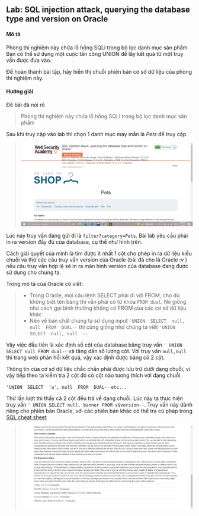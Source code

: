 ## Lab: SQL injection attack, querying the database type and version on Oracle

#### Mô tả
Phòng thí nghiệm này chứa lỗ hổng SQLi trong bộ lọc danh mục sản phẩm. Bạn có thể sử dụng một cuộc tấn công UNION để lấy kết quả từ một truy vấn được đưa vào.

Để hoàn thành bài tập, hãy hiển thị chuỗi phiên bản cơ sở dữ liệu của phòng thí nghiệm này.

#### Hướng giải
Đề bài đã nói rõ 

> Phòng thí nghiệm này chứa lỗ hổng SQLi trong bộ lọc danh mục sản phẩm

Sau khi truy cập vào lab thì chọn 1 danh mục may mắn là _Pets_ để truy cập. 

> ![](Lab7.png)

Lúc này truy vấn đang gửi đi là `filter?category=Pets`. Bài lab yêu cầu phải in ra version đầy đủ của database, cụ thể như hình trên. 

Cách giải quyết của mình là tìm được ít nhất 1 cột cho phép in ra dữ liệu kiểu chuỗi và thử các câu truy vấn version của  Oracle (bài đã cho là Oracle :v ) nếu câu truy vấn hợp lệ sẽ in ra màn hình version của database đang được sử dụng cho chúng ta.

Trong mô tả của Oracle có viết: 

 > - Trong Oracle, mọi câu lệnh SELECT phải đi với FROM, cho dù không biết
   tên bảng thì vẫn phải có từ khóa `FROM dual`. Nó giống như cách gọi
   bình thường không có FROM của các cơ sở dữ liệu khác 
 > - Nên về bản chất chúng ta sử dụng input `'UNION  SELECT  null, null  FROM  DUAL--` thì cũng giống như chúng ta viết `'UNION  SELECT  null,
   null  --`

Vậy việc đầu tiên là xác định số cột của database bằng truy vấn `' UNION SELECT null FROM dual--` và tăng dần số lượng cột. Với truy vấn `null,null` thì trang web phản hồi kết quả, vậy xác định được bảng có 2 cột. 

Thông tin của cơ sở dữ liệu chắc chắn phải được lưu trữ dưới dạng chuỗi, vì vậy tiếp theo ta kiểm tra 2 cột đó có cột nào tương thích với dạng chuỗi. 

`'UNION  SELECT  'a', null  FROM  DUAL--`
`etc...`

Thử lần lượt thì thấy cả 2 cột đều trả về dạng chuỗi. Lúc này ta thực hiện truy vấn `' UNION SELECT null, banner FROM v$version--`. Truy vấn này dành riêng cho phiên bản Oracle, với các phiên bản khác có thể tra cú pháp trong [SQL cheat sheet](https://portswigger.net/web-security/sql-injection/cheat-sheet)

> ![](Lab7_2.png)
